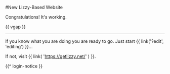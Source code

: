 #New Lizzy-Based Website

Congratulations! It's working.

{{ vgap }}

----

If you know what you are doing you are ready to go. Just start {{ link('?edit', 'editing') }}...

If not, visit {{ link( 'https://getlizzy.net/' ) }}.

{{^ login-notice }}
